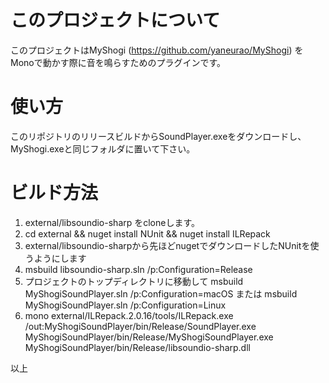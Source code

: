 # このプロジェクトについて

このプロジェクトはMyShogi (https://github.com/yaneurao/MyShogi) をMonoで動かす際に音を鳴らすためのプラグインです。

# 使い方

このリポジトリのリリースビルドからSoundPlayer.exeをダウンロードし、
MyShogi.exeと同じフォルダに置いて下さい。

# ビルド方法

1. external/libsoundio-sharp をcloneします。
2. cd external && nuget install NUnit && nuget install ILRepack
3. external/libsoundio-sharpから先ほどnugetでダウンロードしたNUnitを使うようにします
4. msbuild libsoundio-sharp.sln /p:Configuration=Release
5. プロジェクトのトップディレクトリに移動して msbuild MyShogiSoundPlayer.sln /p:Configuration=macOS または msbuild MyShogiSoundPlayer.sln /p:Configuration=Linux
6. mono external/ILRepack.2.0.16/tools/ILRepack.exe /out:MyShogiSoundPlayer/bin/Release/SoundPlayer.exe MyShogiSoundPlayer/bin/Release/MyShogiSoundPlayer.exe MyShogiSoundPlayer/bin/Release/libsoundio-sharp.dll

以上
